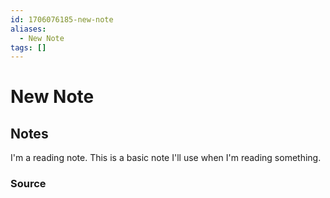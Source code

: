 ```yaml
---
id: 1706076185-new-note
aliases:
  - New Note
tags: []
---
```

# New Note
## Notes
I'm a reading note. This is a basic note I'll use when I'm reading something.
### Source

